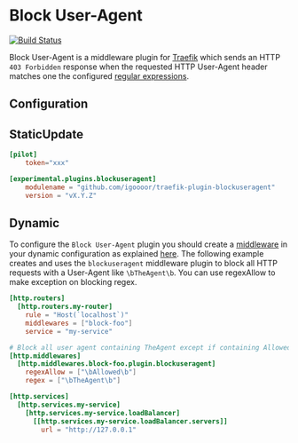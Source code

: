 # Block User-Agent

[![Build Status](https://github.com/igoooor/traefik-plugin-blockuseragent/workflows/Main/badge.svg?branch=master)](https://github.com/igoooor/traefik-plugin-blockuseragent/actions)

Block User-Agent is a middleware plugin for [Traefik](https://github.com/traefik/traefik) which sends an HTTP `403 Forbidden` 
response when the requested HTTP User-Agent header matches one the configured [regular expressions](https://github.com/google/re2/wiki/Syntax).

## Configuration

## StaticUpdate 

```toml
[pilot]
    token="xxx"

[experimental.plugins.blockuseragent]
    modulename = "github.com/igoooor/traefik-plugin-blockuseragent"
    version = "vX.Y.Z"
```

## Dynamic

To configure the `Block User-Agent` plugin you should create a [middleware](https://docs.traefik.io/middlewares/overview/) in 
your dynamic configuration as explained [here](https://docs.traefik.io/middlewares/overview/). The following example creates
and uses the `blockuseragent` middleware plugin to block all HTTP requests with a User-Agent like `\bTheAgent\b`.
You can use regexAllow to make exception on blocking regex.

```toml
[http.routers]
  [http.routers.my-router]
    rule = "Host(`localhost`)"
    middlewares = ["block-foo"]
    service = "my-service"

# Block all user agent containing TheAgent except if containing Allowed word
[http.middlewares]
  [http.middlewares.block-foo.plugin.blockuseragent]
    regexAllow = ["\bAllowed\b"]    
    regex = ["\bTheAgent\b"]

[http.services]
  [http.services.my-service]
    [http.services.my-service.loadBalancer]
      [[http.services.my-service.loadBalancer.servers]]
        url = "http://127.0.0.1"
```
